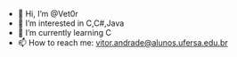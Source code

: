- 👋 Hi, I’m @Vet0r
- 👀 I’m interested in C,C#,Java
- 🌱 I’m currently learning C
- 📫 How to reach me: vitor.andrade@alunos.ufersa.edu.br

